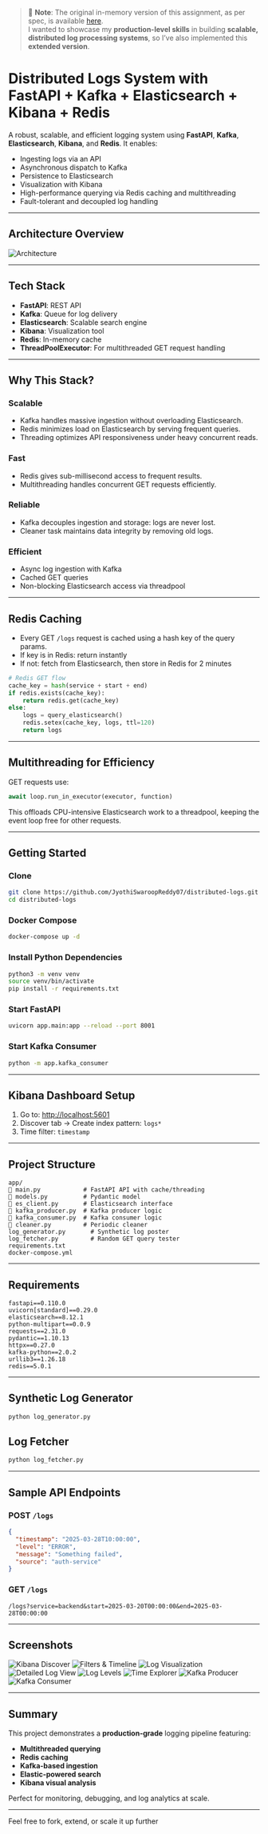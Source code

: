 
> 📌 **Note**: The original in-memory version of this assignment, as per spec, is available [here](./InMemoryAssignment).  
> I wanted to showcase my **production-level skills** in building **scalable, distributed log processing systems**, so I’ve also implemented this **extended version**.


# Distributed Logs System with FastAPI + Kafka + Elasticsearch + Kibana + Redis

A robust, scalable, and efficient logging system using **FastAPI**, **Kafka**, **Elasticsearch**, **Kibana**, and **Redis**. It enables:

- Ingesting logs via an API
- Asynchronous dispatch to Kafka
- Persistence to Elasticsearch
- Visualization with Kibana
- High-performance querying via Redis caching and multithreading
- Fault-tolerant and decoupled log handling

---

## Architecture Overview

![Architecture](public/Architecture.png)

---

## Tech Stack

- **FastAPI**: REST API
- **Kafka**: Queue for log delivery
- **Elasticsearch**: Scalable search engine
- **Kibana**: Visualization tool
- **Redis**: In-memory cache
- **ThreadPoolExecutor**: For multithreaded GET request handling

---

## Why This Stack?

### Scalable
- Kafka handles massive ingestion without overloading Elasticsearch.
- Redis minimizes load on Elasticsearch by serving frequent queries.
- Threading optimizes API responsiveness under heavy concurrent reads.

### Fast
- Redis gives sub-millisecond access to frequent results.
- Multithreading handles concurrent GET requests efficiently.

### Reliable
- Kafka decouples ingestion and storage: logs are never lost.
- Cleaner task maintains data integrity by removing old logs.

### Efficient
- Async log ingestion with Kafka
- Cached GET queries
- Non-blocking Elasticsearch access via threadpool

---

## Redis Caching

- Every GET `/logs` request is cached using a hash key of the query params.
- If key is in Redis: return instantly
- If not: fetch from Elasticsearch, then store in Redis for 2 minutes

```python
# Redis GET flow
cache_key = hash(service + start + end)
if redis.exists(cache_key):
    return redis.get(cache_key)
else:
    logs = query_elasticsearch()
    redis.setex(cache_key, logs, ttl=120)
    return logs
```

---

## Multithreading for Efficiency

GET requests use:
```python
await loop.run_in_executor(executor, function)
```
This offloads CPU-intensive Elasticsearch work to a threadpool, keeping the event loop free for other requests.

---

## Getting Started

### Clone
```bash
git clone https://github.com/JyothiSwaroopReddy07/distributed-logs.git
cd distributed-logs
```

### Docker Compose
```bash
docker-compose up -d
```

### Install Python Dependencies
```bash
python3 -m venv venv
source venv/bin/activate
pip install -r requirements.txt
```

### Start FastAPI
```bash
uvicorn app.main:app --reload --port 8001
```

### Start Kafka Consumer
```bash
python -m app.kafka_consumer
```

---

## Kibana Dashboard Setup

1. Go to: [http://localhost:5601](http://localhost:5601)
2. Discover tab → Create index pattern: `logs*`
3. Time filter: `timestamp`

---

## Project Structure
```
app/
🔽️ main.py            # FastAPI API with cache/threading
🔽️ models.py          # Pydantic model
🔽️ es_client.py       # Elasticsearch interface
🔽️ kafka_producer.py  # Kafka producer logic
🔽️ kafka_consumer.py  # Kafka consumer logic
🔽️ cleaner.py         # Periodic cleaner
log_generator.py       # Synthetic log poster
log_fetcher.py         # Random GET query tester
requirements.txt
docker-compose.yml
```

---

## Requirements

```
fastapi==0.110.0
uvicorn[standard]==0.29.0
elasticsearch==8.12.1
python-multipart==0.0.9
requests==2.31.0
pydantic==1.10.13
httpx==0.27.0
kafka-python==2.0.2
urllib3==1.26.18
redis==5.0.1
```

---

## Synthetic Log Generator
```bash
python log_generator.py
```

## Log Fetcher
```bash
python log_fetcher.py
```

---

## Sample API Endpoints

### POST `/logs`
```json
{
  "timestamp": "2025-03-28T10:00:00",
  "level": "ERROR",
  "message": "Something failed",
  "source": "auth-service"
}
```

### GET `/logs`
```http
/logs?service=backend&start=2025-03-20T00:00:00&end=2025-03-28T00:00:00
```

---

## Screenshots

![Kibana Discover](<public/Screenshot 2025-03-28 at 5.43.44 PM.png>)
![Filters & Timeline](<public/Screenshot 2025-03-28 at 5.44.24 PM.png>)
![Log Visualization](<public/Screenshot 2025-03-28 at 5.44.51 PM.png>)
![Detailed Log View](<public/Screenshot 2025-03-28 at 5.45.29 PM.png>)
![Log Levels](<public/Screenshot 2025-03-28 at 5.45.53 PM.png>)
![Time Explorer](<public/Screenshot 2025-03-28 at 5.52.43 PM.png>)
![Kafka Producer](<public/Screenshot 2025-03-29 at 9.42.11 AM.png>)
![Kafka Consumer](<public/Screenshot 2025-03-29 at 9.42.21 AM.png>)

---

## Summary

This project demonstrates a **production-grade** logging pipeline featuring:

- **Multithreaded querying**
- **Redis caching**
- **Kafka-based ingestion**
- **Elastic-powered search**
- **Kibana visual analysis**

Perfect for monitoring, debugging, and log analytics at scale.

---

Feel free to fork, extend, or scale it up further

